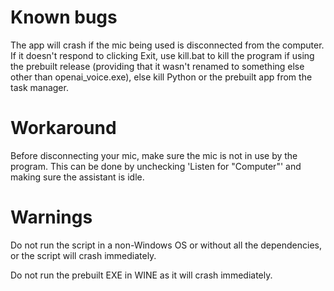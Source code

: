 # Known bugs
The app will crash if the mic being used is disconnected from the computer. If it doesn't respond to clicking Exit, use kill.bat to kill the program if using the prebuilt release (providing that it wasn't renamed to something else other than openai_voice.exe), else kill Python or the prebuilt app from the task manager.

# Workaround
Before disconnecting your mic, make sure the mic is not in use by the program. This can be done by unchecking 'Listen for "Computer"' and making sure the assistant is idle.

# Warnings
Do not run the script in a non-Windows OS or without all the dependencies, or the script will crash immediately.

Do not run the prebuilt EXE in WINE as it will crash immediately.
